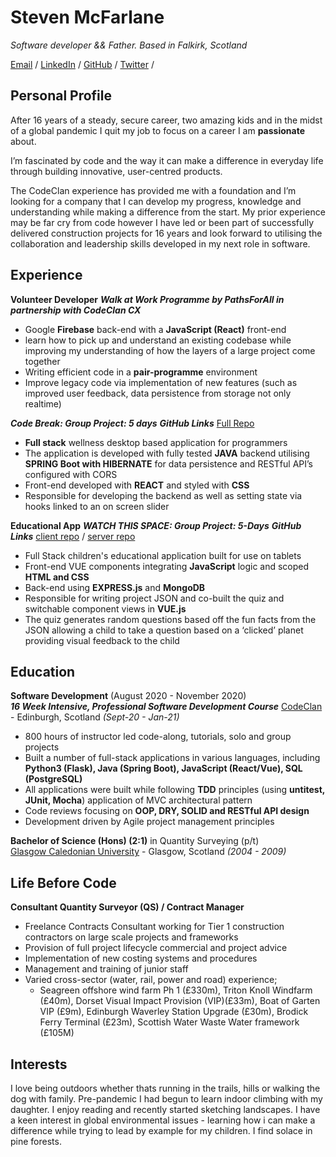 # Steven McFarlane

_Software developer && Father. Based in Falkirk, Scotland_ <br>

[Email](mailto:stevenmcfarlane@hotmail.co.uk) / [LinkedIn](https://www.linkedin.com/in/steven--mcfarlane/) / [GitHub](https://github.com/stmcf/) / [Twitter](https://twitter.com/IAMSMCF/) / 


## Personal Profile

After 16 years of a steady, secure career, two amazing kids and in the midst of a global pandemic I quit my job to focus on a career I am **passionate** about.<br>

I’m fascinated by code and the way it can make a difference in everyday life through building innovative, user-centred products.<br>

The CodeClan experience has provided me with a foundation and I’m looking for a company that I can develop my progress, knowledge and understanding while making a difference from the start. My prior experience may be far cry from code however I have led or been part of successfully delivered construction projects for 16 years and look forward to utilising the collaboration and leadership skills developed in my next role in software.<br>


## Experience

**Volunteer Developer**
***Walk at Work _Programme by PathsForAll in partnership with CodeClan CX_***

- Google **Firebase** back-end with a **JavaScript (React)** front-end 
- learn how to pick up and understand an existing codebase while improving my understanding of how the layers of a large project come together
- Writing efficient code in a **pair-programme** environment
- Improve legacy code via implementation of new features (such as improved user feedback, data persistence from storage not only realtime)

***Code Break: Group Project: 5 days***
***GitHub Links*** [Full Repo](https://github.com/stmcf/code-br-) <br>

- **Full stack** wellness desktop based application for programmers
- The application is developed with fully tested **JAVA** backend utilising **SPRING Boot with HIBERNATE** for data persistence and RESTful API’s configured with CORS
- Front-end developed with **REACT** and styled with **CSS**
- Responsible for developing the backend as well as setting state via hooks linked to an on screen slider

**Educational App**
***WATCH THIS SPACE: Group Project: 5-Days***
***GitHub Links*** [client repo](https://github.com/stmcf/Watch_This_Space_client) / [server repo](https://github.com/stmcf/Watch_This_Space_server) <br>
- Full Stack children's educational application built for use on tablets
- Front-end VUE components integrating **JavaScript** logic and scoped **HTML and CSS**
- Back-end using **EXPRESS.js** and **MongoDB**
- Responsible for writing project JSON and co-built the quiz and switchable component views in **VUE.js**
- The quiz generates random questions based off the fun facts from the JSON allowing a child to take a question based on a ‘clicked’ planet providing visual feedback to the child


## Education

**Software Development** (August 2020 - November 2020) <br>
***16 Week Intensive, Professional Software Development Course***
[CodeClan](https://codeclan.com/courses/professional-software-development/) - Edinburgh, Scotland _(Sept-20 - Jan-21)_

- 800 hours of instructor led code-along, tutorials, solo and group projects
- Built a number of full-stack applications in various languages, including **Python3 (Flask), Java (Spring Boot), JavaScript (React/Vue), SQL (PostgreSQL)**
- All applications were built while following **TDD** principles (using **untitest, JUnit, Mocha**) application of MVC architectural pattern
- Code reviews focusing on **OOP, DRY, SOLID and RESTful API design**
- Development driven by Agile project management principles


**Bachelor of Science (Hons) (2:1)** in Quantity Surveying (p/t)<br>
[Glasgow Caledonian University](https://www.gcal.ac.uk/) - Glasgow, Scotland _(2004 - 2009)_


## Life Before Code
**Consultant Quantity Surveyor (QS) / Contract Manager**

- Freelance Contracts Consultant working for Tier 1 construction contractors on large scale projects and frameworks 
- Provision of full project lifecycle commercial and project advice
- Implementation of new costing systems and procedures
- Management and training of junior staff
- Varied cross-sector (water, rail, power and road) experience; 
  - Seagreen offshore wind farm Ph 1 (£330m), Triton Knoll Windfarm (£40m), Dorset Visual Impact Provision (VIP)(£33m), Boat of Garten VIP (£9m),  Edinburgh Waverley Station Upgrade (£30m), Brodick Ferry Terminal (£23m), Scottish Water Waste Water framework (£105M)


## Interests

I love being outdoors whether thats running in the trails, hills or walking the dog with family.  Pre-pandemic I had begun to learn indoor climbing with my daughter. I enjoy reading and recently started sketching landscapes. I have a keen interest in global environmental issues - learning how i can make a difference while trying to lead by example for my children.
I find solace in pine forests.
